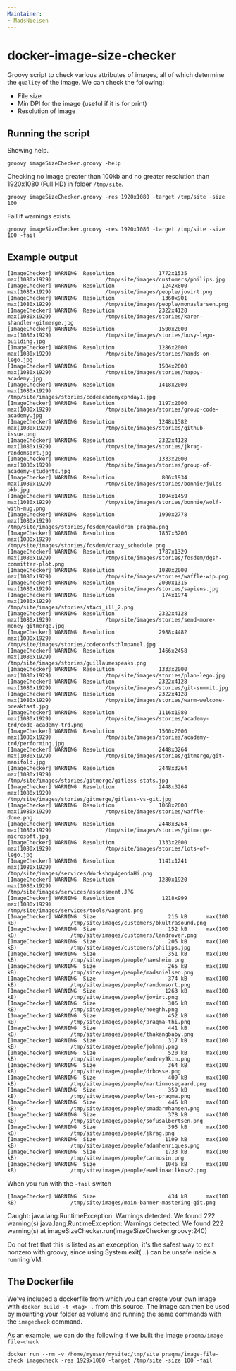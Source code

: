 ```yaml
---
Maintainer:
- MadsNielsen
---
```


# docker-image-size-checker

Groovy script to check various attributes of images, all of which determine the `quality` of the image. We can check the following:
* File size
* Min DPI for the image (useful if it is for print)
* Resolution of image


## Running the script

Showing help.

	groovy imageSizeChecker.groovy -help


Checking no image greater than 100kb and no greater resolution than 1920x1080 (Full HD) in folder `/tmp/site`.

	groovy imageSizeChecker.groovy -res 1920x1080 -target /tmp/site -size 100

Fail if warnings exists. 
	
	groovy imageSizeChecker.groovy -res 1920x1080 -target /tmp/site -size 100 -fail

## Example output

	[ImageChecker] WARNING  Resolution              1772x1535   max(1080x1929)                 /tmp/site/images/customers/philips.jpg
	[ImageChecker] WARNING  Resolution               1242x800   max(1080x1929)                 /tmp/site/images/people/jovirt.png
	[ImageChecker] WARNING  Resolution               1360x901   max(1080x1929)                 /tmp/site/images/people/monaslarsen.png
	[ImageChecker] WARNING  Resolution              2322x4128   max(1080x1929)                 /tmp/site/images/stories/karen-shandler-gitmerge.jpg
	[ImageChecker] WARNING  Resolution              1500x2000   max(1080x1929)                 /tmp/site/images/stories/busy-lego-building.jpg
	[ImageChecker] WARNING  Resolution              1286x2000   max(1080x1929)                 /tmp/site/images/stories/hands-on-lego.jpg
	[ImageChecker] WARNING  Resolution              1504x2000   max(1080x1929)                 /tmp/site/images/stories/happy-academy.jpg
	[ImageChecker] WARNING  Resolution              1418x2000   max(1080x1929)                 /tmp/site/images/stories/codeacademycphday1.jpg
	[ImageChecker] WARNING  Resolution              1197x2000   max(1080x1929)                 /tmp/site/images/stories/group-code-academy.jpg
	[ImageChecker] WARNING  Resolution              1248x1582   max(1080x1929)                 /tmp/site/images/stories/github-issue.png
	[ImageChecker] WARNING  Resolution              2322x4128   max(1080x1929)                 /tmp/site/images/stories/jkrag-randomsort.jpg
	[ImageChecker] WARNING  Resolution              1333x2000   max(1080x1929)                 /tmp/site/images/stories/group-of-academy-students.jpg
	[ImageChecker] WARNING  Resolution               806x1934   max(1080x1929)                 /tmp/site/images/stories/bonnie/jules-bkb.jpg
	[ImageChecker] WARNING  Resolution              1094x1459   max(1080x1929)                 /tmp/site/images/stories/bonnie/wolf-with-mug.png
	[ImageChecker] WARNING  Resolution              1990x2778   max(1080x1929)                 /tmp/site/images/stories/fosdem/cauldron_praqma.png
	[ImageChecker] WARNING  Resolution              1857x3200   max(1080x1929)                 /tmp/site/images/stories/fosdem/crazy_schedule.png
	[ImageChecker] WARNING  Resolution              1787x1329   max(1080x1929)                 /tmp/site/images/stories/fosdem/dgsh-committer-plot.png
	[ImageChecker] WARNING  Resolution              1080x2000   max(1080x1929)                 /tmp/site/images/stories/waffle-wip.png
	[ImageChecker] WARNING  Resolution              2000x1315   max(1080x1929)                 /tmp/site/images/stories/sapiens.jpg
	[ImageChecker] WARNING  Resolution               174x1974   max(1080x1929)                 /tmp/site/images/stories/staci_ill_2.png
	[ImageChecker] WARNING  Resolution              2322x4128   max(1080x1929)                 /tmp/site/images/stories/send-more-money-gitmerge.jpg
	[ImageChecker] WARNING  Resolution              2988x4482   max(1080x1929)                 /tmp/site/images/stories/codeconfsthlmpanel.jpg
	[ImageChecker] WARNING  Resolution              1466x2458   max(1080x1929)                 /tmp/site/images/stories/guillaumespeaks.png
	[ImageChecker] WARNING  Resolution              1333x2000   max(1080x1929)                 /tmp/site/images/stories/plan-lego.jpg
	[ImageChecker] WARNING  Resolution              2322x4128   max(1080x1929)                 /tmp/site/images/stories/git-summit.jpg
	[ImageChecker] WARNING  Resolution              2322x4128   max(1080x1929)                 /tmp/site/images/stories/warm-welcome-breakfast.jpg
	[ImageChecker] WARNING  Resolution              1116x1980   max(1080x1929)                 /tmp/site/images/stories/academy-trd/code-academy-trd.png
	[ImageChecker] WARNING  Resolution              1500x2000   max(1080x1929)                 /tmp/site/images/stories/academy-trd/performing.jpg
	[ImageChecker] WARNING  Resolution              2448x3264   max(1080x1929)                 /tmp/site/images/stories/gitmerge/git-manifold.jpg
	[ImageChecker] WARNING  Resolution              2448x3264   max(1080x1929)                 /tmp/site/images/stories/gitmerge/gitless-stats.jpg
	[ImageChecker] WARNING  Resolution              2448x3264   max(1080x1929)                 /tmp/site/images/stories/gitmerge/gitless-vs-git.jpg
	[ImageChecker] WARNING  Resolution              1068x2000   max(1080x1929)                 /tmp/site/images/stories/waffle-done.png
	[ImageChecker] WARNING  Resolution              2448x3264   max(1080x1929)                 /tmp/site/images/stories/gitmerge-microsoft.jpg
	[ImageChecker] WARNING  Resolution              1333x2000   max(1080x1929)                 /tmp/site/images/stories/lots-of-lego.jpg
	[ImageChecker] WARNING  Resolution              1141x1241   max(1080x1929)                 /tmp/site/images/services/WorkshopAgendaHi.png
	[ImageChecker] WARNING  Resolution              1280x1920   max(1080x1929)                 /tmp/site/images/services/assessment.JPG
	[ImageChecker] WARNING  Resolution               1218x999   max(1080x1929)                 /tmp/site/images/services/tools/vagrant.png
	[ImageChecker] WARNING  Size                       216 kB      max(100 kB)                 /tmp/site/images/customers/bkultrasound.png
	[ImageChecker] WARNING  Size                       152 kB      max(100 kB)                 /tmp/site/images/customers/landrover.png
	[ImageChecker] WARNING  Size                       205 kB      max(100 kB)                 /tmp/site/images/customers/philips.jpg
	[ImageChecker] WARNING  Size                       351 kB      max(100 kB)                 /tmp/site/images/people/naesheim.png
	[ImageChecker] WARNING  Size                       265 kB      max(100 kB)                 /tmp/site/images/people/madsnielsen.png
	[ImageChecker] WARNING  Size                       374 kB      max(100 kB)                 /tmp/site/images/people/randomsort.png
	[ImageChecker] WARNING  Size                      1263 kB      max(100 kB)                 /tmp/site/images/people/jovirt.png
	[ImageChecker] WARNING  Size                       306 kB      max(100 kB)                 /tmp/site/images/people/hoeghh.png
	[ImageChecker] WARNING  Size                       452 kB      max(100 kB)                 /tmp/site/images/people/praqma-thi.png
	[ImageChecker] WARNING  Size                       441 kB      max(100 kB)                 /tmp/site/images/people/thakangbaby.png
	[ImageChecker] WARNING  Size                       317 kB      max(100 kB)                 /tmp/site/images/people/johnmj.png
	[ImageChecker] WARNING  Size                       520 kB      max(100 kB)                 /tmp/site/images/people/andrey9kin.png
	[ImageChecker] WARNING  Size                       364 kB      max(100 kB)                 /tmp/site/images/people/drbosse.png
	[ImageChecker] WARNING  Size                       409 kB      max(100 kB)                 /tmp/site/images/people/martinmosegaard.png
	[ImageChecker] WARNING  Size                       359 kB      max(100 kB)                 /tmp/site/images/people/les-praqma.png
	[ImageChecker] WARNING  Size                       446 kB      max(100 kB)                 /tmp/site/images/people/smadarmhansen.png
	[ImageChecker] WARNING  Size                       378 kB      max(100 kB)                 /tmp/site/images/people/sofusalbertsen.png
	[ImageChecker] WARNING  Size                       395 kB      max(100 kB)                 /tmp/site/images/people/jkrag.png
	[ImageChecker] WARNING  Size                      1109 kB      max(100 kB)                 /tmp/site/images/people/adamhenriques.png
	[ImageChecker] WARNING  Size                      1733 kB      max(100 kB)                 /tmp/site/images/people/carmosin.png
	[ImageChecker] WARNING  Size                      1046 kB      max(100 kB)                 /tmp/site/images/people/ewelinawilkosz2.png

When you run with the `-fail` switch

	[ImageChecker] WARNING  Size                       434 kB      max(100 kB)                 /tmp/site/images/main-banner-mastering-git.png
Caught: java.lang.RuntimeException: Warnings detected. We found 222 warning(s)
java.lang.RuntimeException: Warnings detected. We found 222 warning(s)
	at imageSizeChecker.run(imageSizeChecker.groovy:240)

Do not fret that this is listed as an exeception, it's the safest way to exit nonzero with groovy, since using System.exit(...) can be unsafe inside a running VM.


## The Dockerfile 

We've included a dockerfile from which you can create your own image with `docker build -t <tag> .` from this source. The image can then be used by mounting your folder as volume and running the same commands with the `imagecheck` command. 

As an example, we can do the following if we built the image `praqma/image-file-check`

	docker run --rm -v /home/myuser/mysite:/tmp/site praqma/image-file-check imagecheck -res 1929x1080 -target /tmp/site -size 100 -fail

	

